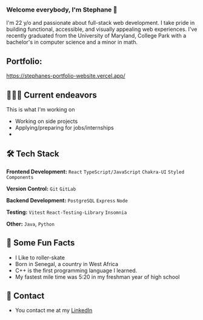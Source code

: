 ### Welcome everybody, I'm Stephane 👋
I'm 22 y/o and passionate about full-stack web development.
I take pride in building functional, accessible, and visually appealing web experiences.
I've recently graduated from the University of Maryland, College Park with a bachelor's in computer science and a minor in math.

## Portfolio:
https://stephanes-portfolio-website.vercel.app/

 ## 👨🏾‍💻 Current endeavors
This is what I'm working on
* Working on side projects
* Applying/preparing for jobs/internships
* 
## 🛠 Tech Stack

**Frontend Development:** `React` `TypeScript/JavaScript` `Chakra-UI` `Styled Components`
 
**Version Control:** `Git` `GitLab` 

**Backend Development:** `PostgreSQL` `Express` `Node`

**Testing:** `Vitest` `React-Testing-Library` `Insomnia` 

**Other:** `Java`, `Python`


## 🎉 Some Fun Facts
* I Like to roller-skate
* Born in Senegal, a country in West Africa 
* C++ is the first programming language I learned.
* My fastest mile time was 5:20 in my freshman year of high school

## 📱 Contact
* You contact me at my [LinkedIn](https://www.linkedin.com/in/stephaneyannickmbenga/)

<!--
**Stephboss9/Stephboss9** is a ✨ _special_ ✨ repository because its `README.md` (this file) appears on your GitHub profile.

### Seeking 2024 SWE Internships in Full Stack Web Dev

Here are some ideas to get you started:

- 🔭 I’m currently working on ...
- 🌱 I’m currently learning ...
- 👯 I’m looking to collaborate on ...
- 🤔 I’m looking for help with ...
- 💬 Ask me about ...
- 📫 How to reach me: ...
- 😄 Pronouns: ...
- ⚡ Fun fact: ...
-->
